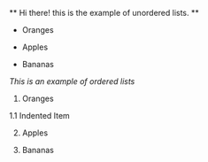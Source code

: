 ** Hi there! this is the example of unordered lists. **

- Oranges

- Apples

- Bananas

_This is an example of ordered lists_
1. Oranges 
 
 1.1 Indented Item

2. Apples

3. Bananas
